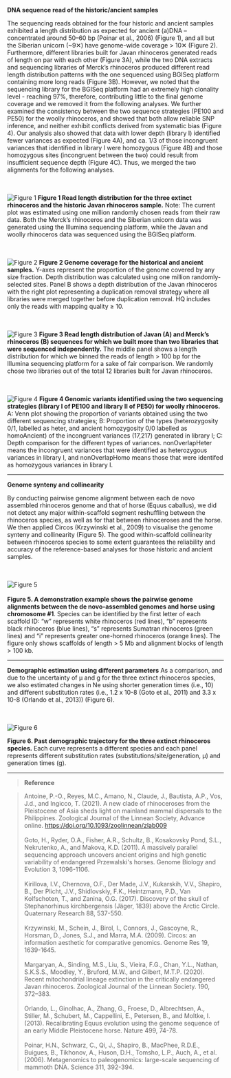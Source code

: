 **DNA sequence read of the historic/ancient samples**

The sequencing reads obtained for the four historic and ancient samples exhibited a length distribution as expected for ancient (a)DNA – concentrated around 50–60 bp (Poinar et al., 2006) (Figure 1), and all but the Siberian unicorn (~9✕) have genome-wide coverage > 10✕ (Figure 2). Furthermore, different libraries built for Javan rhinoceros generated reads of length on par with each other (Figure 3A), while the two DNA extracts and sequencing libraries of Merck’s rhinoceros produced different read length distribution patterns with the one sequenced using BGISeq platform containing more long reads (Figure 3B). However, we noted that the sequencing library for the BGISeq platform had an extremely high clonality level - reaching 97%, therefore, contributing little to the final genome coverage and we removed it from the following analyses. We further examined the consistency between the two sequence strategies (PE100 and PE50) for the woolly rhinoceros, and showed that both allow reliable SNP inference, and neither exhibit conflicts derived from systematic bias (Figure 4). Our analysis also showed that data with lower depth (library I) identified fewer variances as expected (Figure 4A), and ca. 1/3 of those incongruent variances that identified in library I were homozygous (Figure 4B) and those homozygous sites (incongruent between the two) could result from insufficient sequence depth (Figure 4C). Thus, we merged the two alignments for the following analyses.

<br/><br/>
![Figure 1](https://github.com/liushanlin/rhinoceros-comparative-genome/blob/main/additional%20resources/readLengthDistributionAll.png)
**Figure 1 Read length distribution for the three extinct rhinoceros and the historic Javan rhinoceros sample.** Note: The current plot was estimated using one million randomly chosen reads from their raw data. Both the Merck’s rhinoceros and the Siberian unicorn data was generated using the Illumina sequencing platform, while the Javan and woolly rhinoceros data was sequenced using the BGISeq platform.

<br/><br/>
![Figure 2](https://github.com/liushanlin/rhinoceros-comparative-genome/blob/main/additional%20resources/depth.ancient.png)
**Figure 2 Genome coverage for the historical and ancient samples.** Y-axes represent the proportion of the genome covered by any size fraction. Depth distribution was calculated using one million randomly-selected sites. Panel B shows a depth distribution of the Javan rhinoceros with the right plot representing a duplication removal strategy where all libraries were merged together before duplication removal. HQ includes only the reads with mapping quality ≥ 10.

<br/><br/>
![Figure 3](https://github.com/liushanlin/rhinoceros-comparative-genome/blob/main/additional%20resources/lengthJavanStepPlain.png)
**Figure 3 Read length distribution of Javan (A) and Merck’s rhinoceros (B) sequences for which we built more than two libraries that were sequenced independently.** The middle panel shows a length distribution for which we binned the reads of length > 100 bp for the Illumina sequencing platform for a sake of fair comparison. We randomly chose two libraries out of the total 12 libraries built for Javan rhinoceros.

<br/><br/>
![Figure 4](https://github.com/liushanlin/rhinoceros-comparative-genome/blob/main/additional%20resources/woollyDiffLib.png)
**Figure 4 Genomic variants identified using the two sequencing strategies (library I of PE100 and library II of PE50) for woolly rhinoceros.** A: Venn plot showing the proportion of variants obtained using the two different sequencing strategies; B: Proportion of the types (heterozygosity 0/1, labelled as heter, and ancient homozygosity 0/0 labelled as homoAncient) of the incongruent variances (17,217) generated in library I; C: Depth comparison for the different types of variances. nonOverlapHeter means the incongruent variances that were identified as heterozygous variances in library I, and nonOverlapHomo means those that were identifed as homozygous variances in library I.

---



**Genome synteny and collinearity**

By conducting pairwise genome alignment between each de novo assembled rhinoceros genome and that of horse (Equus caballus), we did not detect any major within-scaffold segment reshuffling between the rhinoceros species, as well as for that between rhinoceroses and the horse. We then applied Circos (Krzywinski et al., 2009) to visualise the genome synteny and collinearity (Figure 5). The good within-scaffold collinearity between rhinoceros species to some extent guarantees the reliability and accuracy of the reference-based analyses for those historic and ancient samples.

<br/><br/>
![Figure 5](https://github.com/liushanlin/rhinoceros-comparative-genome/blob/main/additional%20resources/Equu_chr1.png)<br/><br/>
**Figure 5. A demonstration example shows the pairwise genome alignments between the de novo-assembled genomes and horse using chromosome #1**. Species can be identified by the first letter of each scaffold ID: “w” represents white rhinoceros (red lines), “b” represents black rhinoceros (blue lines), “s” represents Sumatran rhinoceros (green lines) and “i” represents greater one-horned rhinoceros (orange lines). The figure only shows scaffolds of length > 5 Mb and alignment blocks of length > 100 kb.

---

**Demographic estimation using different parameters**
As a comparison, and due to the uncertainty of μ and g for the three extinct rhinoceros species, we also estimated changes in Ne using shorter generation times (i.e., 10) and different substitution rates (i.e., 1.2 x 10-8 (Goto et al., 2011) and 3.3 x 10-8 (Orlando et al., 2013)) (Figure 6).

<br/><br/>
![Figure 6](https://github.com/liushanlin/rhinoceros-comparative-genome/blob/main/additional%20resources/difPara.png)

**Figure 6. Past demographic trajectory for the three extinct rhinoceros species.** Each curve represents a different species and each panel represents different substitution rates (substitutions/site/generation, μ) and generation times (g).


---

> **Reference**

> Antoine, P.-O., Reyes, M.C., Amano, N., Claude, J., Bautista, A.P., Vos, J.d., and Ingicco, T. (2021). A new clade of rhinoceroses from the Pleistocene of Asia sheds light on mainland mammal dispersals to the Philippines. Zoological Journal of the Linnean Society, Advance online. https://doi.org/10.1093/zoolinnean/zlab009 <br/><br/>
> Goto, H., Ryder, O.A., Fisher, A.R., Schultz, B., Kosakovsky Pond, S.L., Nekrutenko, A., and Makova, K.D. (2011). A massively parallel sequencing approach uncovers ancient origins and high genetic variability of endangered Przewalski's horses. Genome Biology and Evolution 3, 1096-1106.<br/><br/>
> Kirillova, I.V., Chernova, O.F., Der Made, J.V., Kukarskih, V.V., Shapiro, B., Der Plicht, J.V., Shidlovskiy, F.K., Heintzmann, P.D., Van Kolfschoten, T., and Zanina, O.G. (2017). Discovery of the skull of Stephanorhinus kirchbergensis (Jäger, 1839) above the Arctic Circle. Quaternary Research 88, 537-550.<br/><br/>
> Krzywinski, M., Schein, J., Birol, I., Connors, J., Gascoyne, R., Horsman, D., Jones, S.J., and Marra, M.A. (2009). Circos: an information aesthetic for comparative genomics. Genome Res 19, 1639-1645.<br/><br/>
> Margaryan, A., Sinding, M.S., Liu, S., Vieira, F.G., Chan, Y.L., Nathan, S.K.S.S., Moodley, Y., Bruford, M.W., and Gilbert, M.T.P. (2020). Recent mitochondrial lineage extinction in the critically endangered Javan rhinoceros. Zoological Journal of the Linnean Society. 190, 372–383.<br/><br/>
> Orlando, L., Ginolhac, A., Zhang, G., Froese, D., Albrechtsen, A., Stiller, M., Schubert, M., Cappellini, E., Petersen, B., and Moltke, I. (2013). Recalibrating Equus evolution using the genome sequence of an early Middle Pleistocene horse. Nature 499, 74-78.<br/><br/>
> Poinar, H.N., Schwarz, C., Qi, J., Shapiro, B., MacPhee, R.D.E., Buigues, B., Tikhonov, A., Huson, D.H., Tomsho, L.P., Auch, A., et al. (2006). Metagenomics to paleogenomics: large-scale sequencing of mammoth DNA. Science 311, 392-394.
